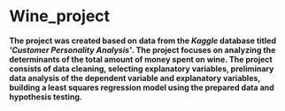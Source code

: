 # Wine_project

**The project was created based on data from the _Kaggle_ database titled _'Customer Personality Analysis'_. The project focuses on analyzing the determinants of the total amount of money spent on wine. The project consists of data cleaning, selecting explanatory variables, preliminary data analysis of the dependent variable and explanatory variables, building a least squares regression model using the prepared data and hypothesis testing.**
